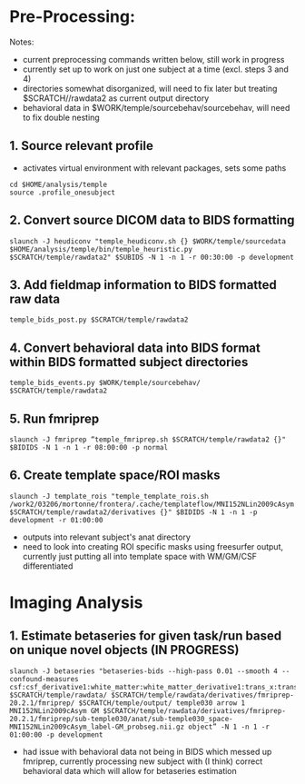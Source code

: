 # Pre-Processing:
Notes:
* current preprocessing commands written below, still work in progress
* currently set up to work on just one subject at a time (excl. steps 3 and 4)
* directories somewhat disorganized, will need to fix later but treating $SCRATCH//rawdata2 as current output directory
* behavioral data in $WORK/temple/sourcebehav/sourcebehav, will need to fix double nesting

## 1. Source relevant profile
* activates virtual environment with relevant packages, sets some paths
```
cd $HOME/analysis/temple
source .profile_onesubject
```

## 2. Convert source DICOM data to BIDS formatting
```
slaunch -J heudiconv "temple_heudiconv.sh {} $WORK/temple/sourcedata $HOME/analysis/temple/bin/temple_heuristic.py $SCRATCH/temple/rawdata2" $SUBIDS -N 1 -n 1 -r 00:30:00 -p development
```

## 3. Add fieldmap information to BIDS formatted raw data
```
temple_bids_post.py $SCRATCH/temple/rawdata2
```

## 4. Convert behavioral data into BIDS format within BIDS formatted subject directories
```
temple_bids_events.py $WORK/temple/sourcebehav/ $SCRATCH/temple/rawdata2
```
## 5. Run fmriprep
```
slaunch -J fmriprep “temple_fmriprep.sh $SCRATCH/temple/rawdata2 {}" $BIDIDS -N 1 -n 1 -r 08:00:00 -p normal
```

## 6. Create template space/ROI masks
```
slaunch -J template_rois "temple_template_rois.sh /work2/03206/mortonne/frontera/.cache/templateflow/MNI152NLin2009cAsym $SCRATCH/temple/rawdata2/derivatives {}" $BIDIDS -N 1 -n 1 -p development -r 01:00:00
```
* outputs into relevant subject's anat directory
* need to look into creating ROI specific masks using freesurfer output, currently just putting all into template space with WM/GM/CSF differentiated
  
# Imaging Analysis

## 1. Estimate betaseries for given task/run based on unique novel objects (IN PROGRESS)
```
slaunch -J betaseries "betaseries-bids --high-pass 0.01 --smooth 4 --confound-measures csf:csf_derivative1:white_matter:white_matter_derivative1:trans_x:trans_x_derivative1:trans_y:trans_y_derivative1:trans_z:trans_z_derivative1:rot_x:rot_x_derivative1:rot_y:rot_y_derivative1:rot_z:rot_z_derivative1 $SCRATCH/temple/rawdata/ $SCRATCH/temple/rawdata/derivatives/fmriprep-20.2.1/fmriprep/ $SCRATCH/temple/output/ temple030 arrow 1 MNI152NLin2009cAsym GM $SCRATCH/temple/rawdata/derivatives/fmriprep-20.2.1/fmriprep/sub-temple030/anat/sub-temple030_space-MNI152NLin2009cAsym_label-GM_probseg.nii.gz object” -N 1 -n 1 -r 01:00:00 -p development
```
* had issue with behavioral data not being in BIDS which messed up fmriprep, currently processing new subject with (I think) correct behavioral data which will allow for betaseries estimation



